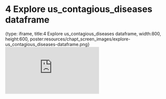# 4 Explore us_contagious_diseases dataframe
 
{type: iframe, title:4 Explore us_contagious_diseases dataframe, width:800, height:600, poster:resources/chapt_screen_images/explore-us_contagious_diseases-dataframe.png}
![](https://jhudatascience.org/GDSCN_Book_swirl/no_toc/explore-us_contagious_diseases-dataframe.html)
 

 
